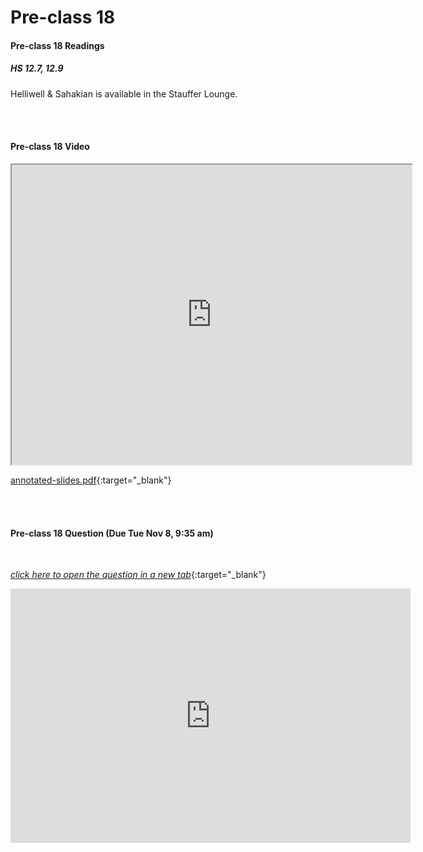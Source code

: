 # Pre-class 18

#### Pre-class 18 Readings

##### HS 12.7, 12.9

Helliwell & Sahakian is available in the Stauffer Lounge.  


<br>
<br>

#### Pre-class 18 Video

<iframe src="https://drive.google.com/file/d/1978i_obH1x49EJc3mPhZntOj0T2z9in-/preview" width="640" height="480" allowfullscreen>Loading…
</iframe>

[annotated-slides.pdf](https://drive.google.com/file/d/1AN8ZljTGU3ynK8Q2Er9bL4OX0JB_BeRn/view?usp=sharing){:target="_blank"}

<br>
<br>

#### Pre-class 18 Question (Due Tue Nov 8, 9:35 am)

<br>

[*click here to open the question in a new tab*](https://forms.gle/UnVPspi7mXMpqN3q7){:target="_blank"}

<iframe src="https://docs.google.com/forms/d/e/1FAIpQLSf6M-tHA5M_a7sbyDyn7fnka57qphOhO_XEwMzlmlt9mWirpQ/viewform?embedded=true" width="640" height="407" frameborder="0" marginheight="0" marginwidth="0">Loading…
</iframe>
